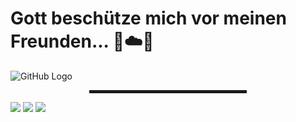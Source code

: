 # Gott beschütze mich vor meinen Freunden... 🙏☁️🚀

![GitHub Logo](https://github.com/md5-loki/media_/blob/main/bannerName.png)

<div align="center">
  <hr width="50%" style="height: 5px;">
</div>

![](https://img.shields.io/badge/OS-Windows%2C%20Manjaro%20Linux-blue)
![](https://img.shields.io/badge/Editor-VS%20Code-blue)
![](https://img.shields.io/badge/OS-Windows%2C%20Manjaro%20Linux-blue)
<!---
md5-loki/md5-loki is a ✨ special ✨ repository because its `README.md` (this file) appears on your GitHub profile.
You can click the Preview link to take a look at your changes.
--->
